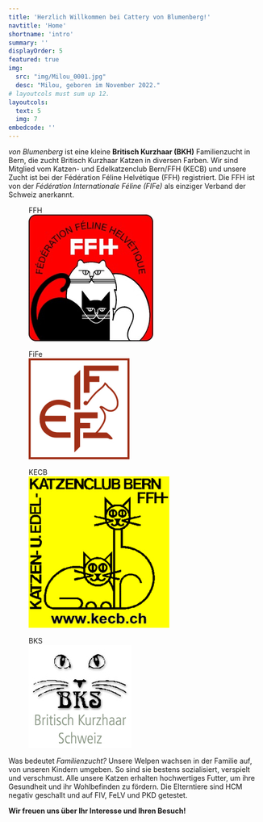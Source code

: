```yaml
---
title: 'Herzlich Willkommen bei Cattery von Blumenberg!'
navtitle: 'Home'
shortname: 'intro'
summary: ''
displayOrder: 5
featured: true
img: 
  src: "img/Milou_0001.jpg" 
  desc: "Milou, geboren im November 2022."
# layoutcols must sum up 12.
layoutcols: 
  text: 5
  img: 7
embedcode: ''
---
```


_von Blumenberg_ ist eine kleine **Britisch Kurzhaar (BKH)** Familienzucht in Bern, die zucht Britisch Kurzhaar Katzen in diversen Farben.
Wir sind Mitglied vom Katzen- und Edelkatzenclub Bern/FFH (KECB) und unsere Zucht ist bei der Fédération Féline Helvétique (FFH) registriert. Die FFH ist von der *Fédération Internationale Féline (FIFe)* als einziger Verband der Schweiz anerkannt.

<div class="container bg-light p-2" >
    <div class="row">
            <figure class="col-sm-3">
                <figcaption>FFH</figcaption>
                <a href="https://www.ffh.ch" target="_blank"><img src="img/FFH_Logo_mittel.jpg" class="img-thumbnail" alt=""></a>
            </figure>
            <figure class="col-sm-3">
                <figcaption>FiFe</figcaption>
                <a href="https://fifeweb.org/" target="_blank"><img src="img/Fife_Logo_mittel.jpg" class="img-thumbnail" alt=""></a>
            </figure>
            <figure class="col-sm-3">
                <figcaption>KECB</figcaption>
                <a href="https://www.kecb.ch" target="_blank"><img src="img/KECB_Logo_gelb.jpg" class="img-thumbnail" alt=""></a>
            </figure>
            <figure class="col-sm-3">
                <figcaption>BKS</figcaption>
                <a href="https://www.britisch-kurzhaar.org" target="_blank"><img src="img/Logog_BKS.jpg" class="img-thumbnail" alt=""></a>
            </figure>
    </div>
</div>

Was bedeutet _Familienzucht?_ Unsere Welpen wachsen in der Familie auf, von unseren Kindern umgeben. So sind sie bestens sozialisiert, verspielt und verschmust. 
Alle unsere Katzen erhalten hochwertiges Futter, um ihre Gesundheit und ihr Wohlbefinden zu fördern. 
Die Elterntiere sind HCM negativ geschallt und auf FIV, FeLV und PKD getestet.

**Wir freuen uns über Ihr Interesse und Ihren Besuch!**